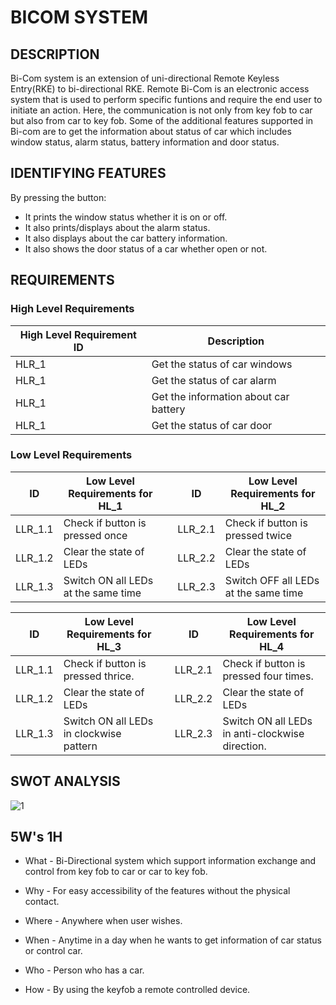 # BICOM SYSTEM

## DESCRIPTION

Bi-Com system is an extension of uni-directional Remote Keyless Entry(RKE) to bi-directional RKE. Remote Bi-Com is an electronic access system that is used to perform specific funtions and  require the end user to initiate an action. Here, the communication is not only from key fob to car but also from car to key fob. Some of the additional features supported in Bi-com are to get the information about status of car which includes window status, alarm status, battery information and door status.

## IDENTIFYING FEATURES
By pressing the button:
- It prints the window status whether it is on or off.
- It also prints/displays about the alarm status. 
- It also displays about the car battery information.
- It also shows the door status of a car whether open or not.

## REQUIREMENTS

### High Level Requirements

High Level Requirement ID     | Description |
-------| -----------------------------------------|
HLR_1  |Get the status of car windows|
HLR_1  |Get the status of car alarm|
HLR_1  |Get the information about car battery|
HLR_1  |Get the status of car door|

### Low Level Requirements


| ID | Low Level Requirements for HL_1|       |ID | Low Level Requirements for HL_2|
| -------- | -------------- | ---- |-------- | -------------- |
| LLR_1.1 |  Check if button is pressed once  | | LLR_2.1 | Check if button is pressed twice |
| LLR_1.2 | Clear the state of LEDs || LLR_2.2 | Clear the state of LEDs   |
| LLR_1.3 | Switch ON all LEDs at the same time || LLR_2.3 |Switch OFF all LEDs at the same time   |

| ID | Low Level Requirements for HL_3|       |ID | Low Level Requirements for HL_4|
| -------- | -------------- | ---- |-------- | -------------- |
| LLR_1.1 |  Check if button is pressed thrice.  | | LLR_2.1 | Check if button is pressed four times. |
| LLR_1.2 | Clear the state of LEDs || LLR_2.2 | Clear the state of LEDs   |
| LLR_1.3 | Switch ON all LEDs in clockwise pattern || LLR_2.3 |Switch ON all LEDs in anti-clockwise direction.  |


## SWOT ANALYSIS
![1](https://user-images.githubusercontent.com/46949702/157812922-1a8d62fa-e311-4544-9604-b67284372456.png)

## 5W's 1H

- What - Bi-Directional system which support information exchange and control from key fob to car or car to key fob. 

- Why - For easy accessibility of the features without the physical contact.

- Where - Anywhere when user wishes.

- When - Anytime in a day when he wants to get information of car status or control car. 

- Who - Person who has a car.

- How - By using the keyfob a remote controlled device.


